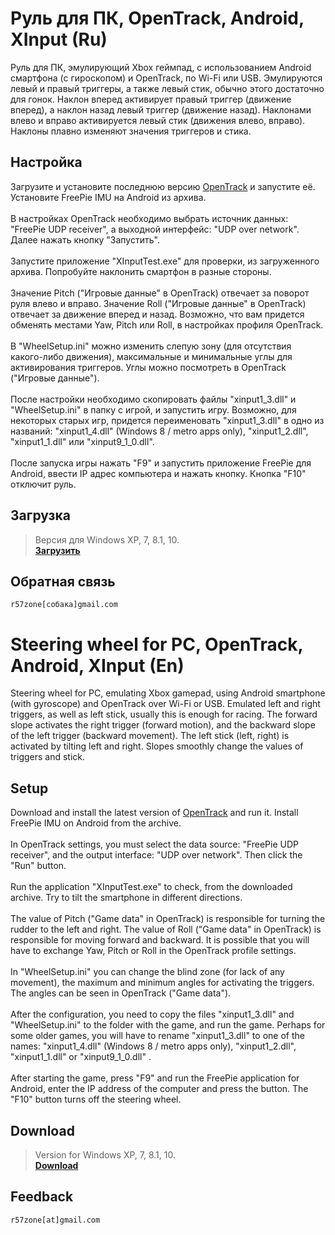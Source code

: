 # Руль для ПК, OpenTrack, Android, XInput (Ru)
Руль для ПК, эмулирующий Xbox геймпад, с использованием Android смартфона (с гироскопом) и OpenTrack, по Wi-Fi или USB. Эмулируются левый и правый триггеры, а также левый стик, обычно этого достаточно для гонок. 
Наклон вперед активирует правый триггер (движение вперед), а наклон назад левый триггер (движение назад). Наклонами влево и вправо активируется левый стик (движения влево, вправо). Наклоны плавно изменяют значения триггеров и стика.
## Настройка
Загрузите и установите последнюю версию [OpenTrack](https://github.com/opentrack/opentrack/releases) и запустите её. Установите FreePie IMU на Android из архива.
<br><br>
В настройках OpenTrack необходимо выбрать источник данных: "FreePie UDP receiver", а выходной интерфейс: "UDP over network". Далее нажать кнопку "Запустить".
<br><br>
Запустите приложение "XInputTest.exe" для проверки, из загруженного архива. Попробуйте наклонить смартфон в разные стороны.
<br><br>
Значение Pitch ("Игровые данные" в OpenTrack) отвечает за поворот руля влево и вправо. Значение Roll ("Игровые данные" в OpenTrack) отвечает за движение вперед и назад. Возможно, что вам придется обменять местами Yaw, Pitch или Roll, в настройках профиля OpenTrack. 
<br><br>
В "WheelSetup.ini" можно изменить слепую зону (для отсутствия какого-либо движения), максимальные и минимальные углы для активирования триггеров. Углы можно посмотреть в OpenTrack ("Игровые данные"). 
<br><br>
После настройки необходимо скопировать файлы "xinput1_3.dll"   и "WheelSetup.ini" в папку с игрой, и запустить игру. Возможно, для некоторых старых игр, придется переименовать "xinput1_3.dll" в одно из названий: "xinput1_4.dll" (Windows 8 / metro apps only), "xinput1_2.dll", "xinput1_1.dll" или "xinput9_1_0.dll".
<br><br>
После запуска игры нажать "F9" и запустить приложение FreePie для Android, ввести IP адрес компьютера и нажать кнопку. Кнопка "F10" отключит руль.
## Загрузка
>Версия для Windows XP, 7, 8.1, 10.<br>
**[Загрузить](https://github.com/r57zone/Steering-wheel-for-PC-with-OpenTrack-and-Android/releases)**<br>
## Обратная связь
`r57zone[собака]gmail.com`

# Steering wheel for PC, OpenTrack, Android, XInput (En)
Steering wheel for PC, emulating Xbox gamepad, using Android smartphone (with gyroscope) and OpenTrack over Wi-Fi or USB. Emulated left and right triggers, as well as left stick, usually this is enough for racing.
The forward slope activates the right trigger (forward motion), and the backward slope of the left trigger (backward movement). The left stick (left, right) is activated by tilting left and right. Slopes smoothly change the values of triggers and stick.
## Setup
Download and install the latest version of [OpenTrack](https://github.com/opentrack/opentrack/releases) and run it. Install FreePie IMU on Android from the archive.
<br><br>
In OpenTrack settings, you must select the data source: "FreePie UDP receiver", and the output interface: "UDP over network". Then click the "Run" button.
<br><br>
Run the application "XInputTest.exe" to check, from the downloaded archive. Try to tilt the smartphone in different directions.
<br><br>
The value of Pitch ("Game data" in OpenTrack) is responsible for turning the rudder to the left and right. The value of Roll ("Game data" in OpenTrack) is responsible for moving forward and backward. It is possible that you will have to exchange Yaw, Pitch or Roll in the OpenTrack profile settings.
<br><br>
In "WheelSetup.ini" you can change the blind zone (for lack of any movement), the maximum and minimum angles for activating the triggers. The angles can be seen in OpenTrack ("Game data").
<br><br>
After the configuration, you need to copy the files "xinput1_3.dll" and "WheelSetup.ini" to the folder with the game, and run the game. Perhaps for some older games, you will have to rename "xinput1_3.dll" to one of the names: "xinput1_4.dll" (Windows 8 / metro apps only), "xinput1_2.dll", "xinput1_1.dll" or "xinput9_1_0.dll" .
<br><br>
After starting the game, press "F9" and run the FreePie application for Android, enter the IP address of the computer and press the button. The "F10" button turns off the steering wheel.
## Download
>Version for Windows XP, 7, 8.1, 10.<br>
**[Download](https://github.com/r57zone/Steering-wheel-for-PC-with-OpenTrack-and-Android/releases)**<br>
## Feedback
`r57zone[at]gmail.com`
